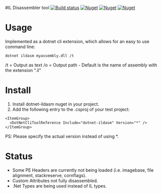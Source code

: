 #IL Disassembler tool 
[![Build status](https://ci.appveyor.com/api/projects/status/is3qcb0gnf018vx6/branch/master?svg=true)](https://ci.appveyor.com/project/pjbgf/dotnet-ildasm/branch/master) 
[![Nuget](https://img.shields.io/nuget/dt/dotnet-ildasm.svg)](http://nuget.org/packages/dotnet-ildasm) 
[![Nuget](https://img.shields.io/nuget/v/dotnet-ildasm.svg)](http://nuget.org/packages/dotnet-ildasm) 
[![Nuget](https://img.shields.io/nuget/vpre/dotnet-ildasm.svg)](http://nuget.org/packages/dotnet-ildasm)

# Usage
Implemented as a dotnet cli extension, which allows for an easy to use command line:

```
dotnet ildasm myassembly.dll /t
```

/t = Output as text
/o = Output path - Default is the name of assembly with the extension ".il"

# Install

1. Install dotnet-ildasm nuget in your project.
2. Add the following entry to the .csproj of your test project:

```
<ItemGroup>
  <DotNetCliToolReference Include="dotnet-ildasm" Version="*" />
</ItemGroup>
```
PS: Please specify the actual version instead of using *.

# Status

* Some PE Headers are currently not being loaded (i.e. imagebase, file alignment, stackreserve, cornflags).
* Custom Attributes not fully disassembled.
* .Net Types are being used instead of IL types.